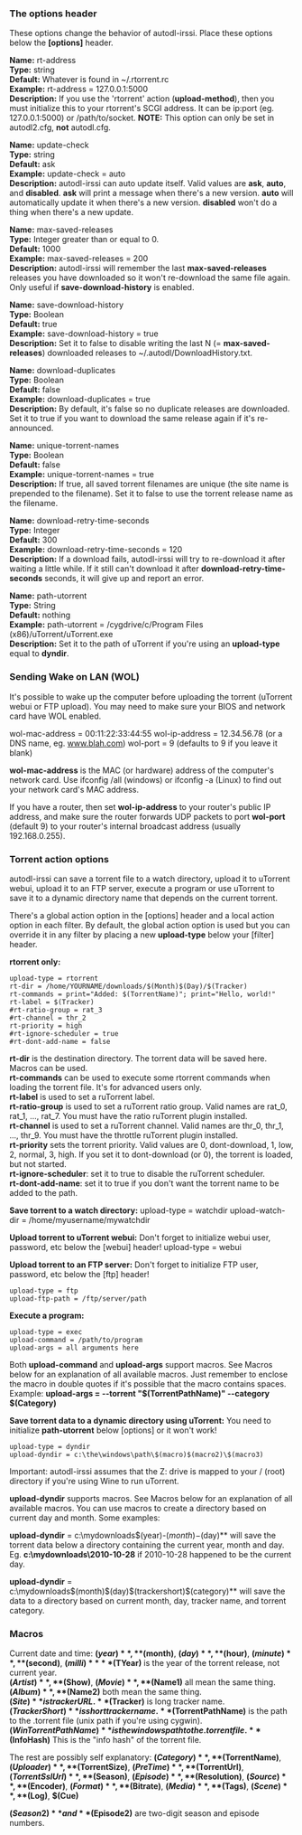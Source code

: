 ### The options header
These options change the behavior of autodl-irssi. Place these options below the **[options]** header.

**Name:** rt-address  
**Type:** string  
**Default:** Whatever is found in ~/.rtorrent.rc  
**Example:** rt-address = 127.0.0.1:5000  
**Description:** If you use the 'rtorrent' action (**upload-method**), then you must initialize this to your rtorrent's SCGI address. It can be ip:port (eg. 127.0.0.1:5000) or /path/to/socket. **NOTE:** This option can only be set in autodl2.cfg, **not** autodl.cfg.


**Name:** update-check  
**Type:** string  
**Default:** ask  
**Example:** update-check = auto  
**Description:** autodl-irssi can auto update itself. Valid values are **ask**, **auto**, and **disabled**. **ask** will print a message when there's a new version. **auto** will automatically update it when there's a new version. **disabled** won't do a thing when there's a new update.

**Name:** max-saved-releases  
**Type:** Integer greater than or equal to 0.  
**Default:** 1000  
**Example:** max-saved-releases = 200  
**Description:** autodl-irssi will remember the last **max-saved-releases** releases you have downloaded so it won't re-download the same file again. Only useful if **save-download-history** is enabled.

**Name:** save-download-history  
**Type:** Boolean  
**Default:** true  
**Example:** save-download-history = true  
**Description:** Set it to false to disable writing the last N (= **max-saved-releases**) downloaded releases to ~/.autodl/DownloadHistory.txt.

**Name:** download-duplicates  
**Type:** Boolean  
**Default:** false  
**Example:** download-duplicates = true  
**Description:** By default, it's false so no duplicate releases are downloaded. Set it to true if you want to download the same release again if it's re-announced.

**Name:** unique-torrent-names  
**Type:** Boolean  
**Default:** false  
**Example:** unique-torrent-names = true  
**Description:** If true, all saved torrent filenames are unique (the site name is prepended to the filename). Set it to false to use the torrent release name as the filename.

**Name:** download-retry-time-seconds  
**Type:** Integer  
**Default:** 300  
**Example:** download-retry-time-seconds = 120  
**Description:** If a download fails, autodl-irssi will try to re-download it after waiting a little while. If it still can't download it after **download-retry-time-seconds** seconds, it will give up and report an error.

**Name:** path-utorrent  
**Type:** String  
**Default:** nothing  
**Example:** path-utorrent = /cygdrive/c/Program Files (x86)/uTorrent/uTorrent.exe  
**Description:** Set it to the path of uTorrent if you're using an **upload-type** equal to **dyndir**.


### Sending Wake on LAN (WOL)
It's possible to wake up the computer before uploading the torrent (uTorrent webui or FTP upload). You may need to make sure your BIOS and network card have WOL enabled.

wol-mac-address = 00:11:22:33:44:55
wol-ip-address = 12.34.56.78  (or a DNS name, eg. www.blah.com)
wol-port = 9 (defaults to 9 if you leave it blank)

**wol-mac-address** is the MAC (or hardware) address of the computer's network card. Use ifconfig /all (windows) or ifconfig -a (Linux) to find out your network card's MAC address.

If you have a router, then set **wol-ip-address** to your router's public IP address, and make sure the router forwards UDP packets to port **wol-port** (default 9) to your router's internal broadcast address (usually 192.168.0.255).


### Torrent action options
autodl-irssi can save a torrent file to a watch directory, upload it to uTorrent webui, upload it to an FTP server, execute a program or use uTorrent to save it to a dynamic directory name that depends on the current torrent.

There's a global action option in the [options] header and a local action option in each filter. By default, the global action option is used but you can override it in any filter by placing a new **upload-type** below your [filter] header.

**rtorrent only:**
```
upload-type = rtorrent
rt-dir = /home/YOURNAME/downloads/$(Month)$(Day)/$(Tracker)
rt-commands = print="Added: $(TorrentName)"; print="Hello, world!"
rt-label = $(Tracker)
#rt-ratio-group = rat_3
#rt-channel = thr_2
rt-priority = high
#rt-ignore-scheduler = true
#rt-dont-add-name = false
```

**rt-dir** is the destination directory. The torrent data will be saved here. Macros can be used.  
**rt-commands** can be used to execute some rtorrent commands when loading the torrent file. It's for advanced users only.  
**rt-label** is used to set a ruTorrent label.  
**rt-ratio-group** is used to set a ruTorrent ratio group. Valid names are rat_0, rat_1, ..., rat_7. You must have the ratio ruTorrent plugin installed.  
**rt-channel** is used to set a ruTorrent channel. Valid names are thr_0, thr_1, ..., thr_9. You must have the throttle ruTorrent plugin installed.  
**rt-priority** sets the torrent priority. Valid values are 0, dont-download, 1, low, 2, normal, 3, high. If you set it to dont-download (or 0), the torrent is loaded, but not started.  
**rt-ignore-scheduler**: set it to true to disable the ruTorrent scheduler.  
**rt-dont-add-name**: set it to true if you don't want the torrent name to be added to the path.  


**Save torrent to a watch directory:**
	upload-type = watchdir
	upload-watch-dir = /home/myusername/mywatchdir

**Upload torrent to uTorrent webui:**
Don't forget to initialize webui user, password, etc below the [webui] header!
	upload-type = webui

**Upload torrent to an FTP server:**
Don't forget to initialize FTP user, password, etc below the [ftp] header!
```
upload-type = ftp
upload-ftp-path = /ftp/server/path
```
**Execute a program:**
```
upload-type = exec
upload-command = /path/to/program
upload-args = all arguments here
```
Both **upload-command** and **upload-args** support macros. See Macros below for an explanation of all available macros. Just remember to enclose the macro in double quotes if it's possible that the macro contains spaces. Example: **upload-args = --torrent "$(TorrentPathName)" --category $(Category)**


**Save torrent data to a dynamic directory using uTorrent:**
You need to initialize **path-utorrent** below [options] or it won't work!

	upload-type = dyndir
	upload-dyndir = c:\the\windows\path\$(macro)$(macro2)\$(macro3)

Important: autodl-irssi assumes that the Z: drive is mapped to your / (root) directory if you're using Wine to run uTorrent.

**upload-dyndir** supports macros. See Macros below for an explanation of all available macros. You can use macros to create a directory based on current day and month. Some examples:

**upload-dyndir** = c:\mydownloads\$(year)-$(month)-$(day)** will save the torrent data below a directory containing the current year, month and day. Eg. **c:\mydownloads\2010-10-28** if 2010-10-28 happened to be the current day.

**upload-dyndir** = c:\mydownloads\$(month)$(day)\$(trackershort)\$(category)** will save the data to a directory based on current month, day, tracker name, and torrent category.

### Macros

Current date and time: **$(year)**, **$(month)**, **$(day)**, **$(hour)**, **$(minute)**, **$(second)**, **$(milli)**  
**$(TYear)** is the year of the torrent release, not current year.  
**$(Artist)**, **$(Show)**, **$(Movie)**, **$(Name1)** all mean the same thing.  
**$(Album)**, **$(Name2)** both mean the same thing.  
**$(Site)** is tracker URL.  
**$(Tracker)** is long tracker name.  
**$(TrackerShort)** is short tracker name.  
**$(TorrentPathName)** is the path to the .torrent file (unix path if you're using cygwin).  
**$(WinTorrentPathName)** is the windows path to the .torrent file.  
**$(InfoHash)** This is the "info hash" of the torrent file.

The rest are possibly self explanatory: **$(Category)**, **$(TorrentName)**, **$(Uploader)**, **$(TorrentSize)**, **$(PreTime)**, **$(TorrentUrl)**, **$(TorrentSslUrl)**, **$(Season)**, **$(Episode)**, **$(Resolution)**, **$(Source)**, **$(Encoder)**, **$(Format)**, **$(Bitrate)**, **$(Media)**, **$(Tags)**, **$(Scene)**, **$(Log)**, **$(Cue)**

**$(Season2)** and **$(Episode2)** are two-digit season and episode numbers.